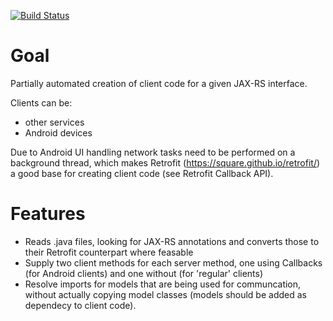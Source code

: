 
[![Build Status](https://travis-ci.org/Maddoc42/JaxRs2Retrofit.svg?branch=master)](https://travis-ci.org/Maddoc42/JaxRs2Retrofit)

Goal
====

Partially automated creation of client code for a given JAX-RS interface.

Clients can be:
- other services
- Android devices

Due to Android UI handling network tasks need to be performed on a background
thread, which makes Retrofit (https://square.github.io/retrofit/) a good base
for creating client code (see Retrofit Callback API).


Features
========

- Reads .java files, looking for JAX-RS annotations and converts those to their
  Retrofit counterpart where feasable
- Supply two client methods for each server method, one using Callbacks (for
  Android clients) and one without (for 'regular' clients)
- Resolve imports for models that are being used for communcation, without
  actually copying model classes (models should be added as dependecy to client
  code).
